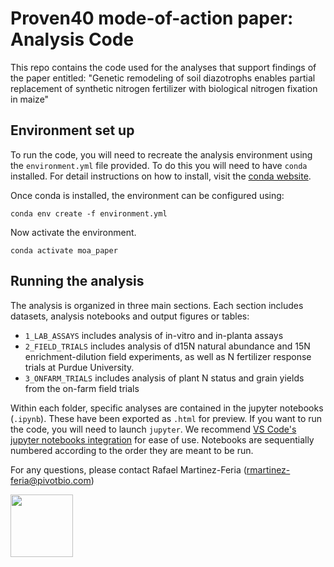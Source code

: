 # Proven40 mode-of-action paper: Analysis Code

This repo contains the code used for the analyses that support findings of the paper entitled: "Genetic remodeling of soil diazotrophs enables partial replacement of synthetic nitrogen fertilizer with biological nitrogen fixation in maize"

## Environment set up

To run the code, you will need to recreate the analysis environment using the `environment.yml` file provided. To do this you will need to have `conda` installed. For detail instructions on how to install, visit the [conda website](https://conda.io/projects/conda/en/latest/user-guide/install/index.html). 

Once conda is installed, the environment can be configured using:

`conda env create -f environment.yml`

Now activate the environment. 

`conda activate moa_paper`

## Running the analysis

The analysis is organized in three main sections. Each section includes datasets, analysis notebooks and output figures or tables:

 - `1_LAB_ASSAYS` includes analysis of in-vitro and in-planta assays
 - `2_FIELD_TRIALS` includes analysis of d15N natural abundance and 15N enrichment-dilution field experiments, as well as N fertilizer response trials at Purdue University.
 - `3_ONFARM_TRIALS` includes analysis of plant N status and grain yields from the on-farm field trials 

 Within each folder, specific analyses are contained in the jupyter notebooks (`.ipynb`). These have been exported as `.html` for preview. If you want to run the code, you will need to launch `jupyter`. We recommend [VS Code's jupyter notebooks integration](https://code.visualstudio.com/docs/datascience/jupyter-notebooks) for ease of use. Notebooks are sequentially numbered according to the order they are meant to be run.

 For any questions, please contact Rafael Martinez-Feria ([rmartinez-feria@pivotbio.com](mailto:rmartinez-feria@pivotbio.com))

<img src="https://mirrors.creativecommons.org/presskit/buttons/88x31/png/by-nc-sa.png" width="100"/>

